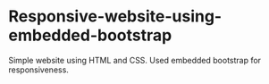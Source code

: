 # Responsive-website-using-embedded-bootstrap
Simple website using HTML and CSS. Used embedded bootstrap for responsiveness.
